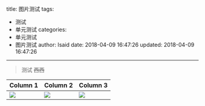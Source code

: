 title: 图片测试
tags:
  - 测试
  - 单元测试
categories:
  - 单元测试
  - 图片测试
author: Isaid
date: 2018-04-09 16:47:26
updated: 2018-04-09 16:47:26
---
> 测试
> ~~西西~~
<!--more-->



| Column 1 | Column 2 | Column 3 |
| -------- | -------- | -------- |
| ![](/static/images/miku.jpg)     | ![](/static/images/miku.jpg)     | ![](/static/images/miku.jpg)     |



